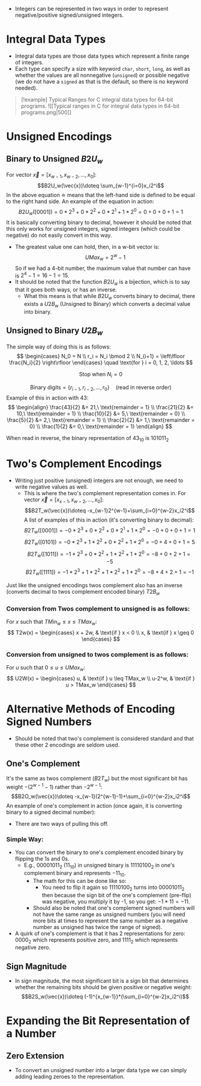 - Integers can be represented in two ways in order to represent negative/positive signed/unsigned integers.
# Integral Data Types
- Integral data types are those data types which represent a finite range of integers.
- Each type can specify a size with keyword `char`, `short`, `long`, as well as whether the values are all nonnegative (`unsigned`) or possible negative (we do not have a `signed` as that is the default, so there is no keyword needed).
> [!example] Typical Ranges for C integral data types for 64-bit programs.
>  ![[Typical ranges in C for integral data types in 64-bit programs.png|500]]

# Unsigned Encodings
## Binary to Unsigned $B2U_w$
For vector $\vec{x}=[x_{w-1},x_{w-2},...,x_0]$:
$$B2U_w(\vec{x})\doteq \sum_{w-1}^{i=0}x_i2^i$$
In the above equation $\doteq$ means that the left-hand side is defined to be equal to the right hand side.
An example of the equation in action:
$$B2U_w([0001])=0*2^3+0*2^2+0*2^1+1*2^0=0+0+0+1=1$$
It is basically converting binary to decimal, however it should be noted that this only works for unsigned integers, signed integers (which could be negative) do not easily convert in this way.
- The greatest value one can hold, then, in a w-bit vector is:
$$UMax_w = 2^w - 1$$
So if we had a 4-bit number, the maximum value that number can have is $2^4 - 1 = 16 - 1 = 15$.
- It should be noted that the function $B2U_w$ is a bijection, which is to say that it goes both ways, or has an inverse.
	- What this means is that while $B2U_w$ converts binary to decimal, there exists a $U2B_w$ (Unsigned to Binary) which converts a decimal value into binary.
## Unsigned to Binary $U2B_w$
The simple way of doing this is as follows:
$$
\begin{cases}
N_0 = N \\
r_i = N_i \bmod 2 \\
N_{i+1} = \left\lfloor \frac{N_i}{2} \right\rfloor
\end{cases}
\quad \text{for } i = 0, 1, 2, \ldots
$$

$$
\text{Stop when } N_{i} = 0
$$

$$
\text{Binary digits} = \{r_{i-1}, r_{i-2}, \ldots, r_0\} \quad \text{(read in reverse order)}
$$
Example of this in action with 43:$$
\begin{align}
\frac{43}{2} &= 21,\ \text{remainder = 1} \\
\frac{21}{2} &= 10,\ \text{remainder = 1} \\
\frac{10}{2} &= 5,\ \text{remainder = 0} \\
\frac{5}{2}  &= 2,\ \text{remainder = 1} \\
\frac{2}{2}  &= 1,\ \text{remainder = 0} \\
\frac{1}{2}  &= 0,\ \text{remainder = 1}
\end{align}
$$

When read in reverse, the binary representation of $43_{10}$ is $101011_2$
# Two's Complement Encodings
- Writing just positive (unsigned) integers are not enough, we need to write negative values as well.
	- This is where the two's complement representation comes in.
For vector $\vec{x} = [x_{x-1},x_{w-2}, ..., x_0]$:
$$B2T_w(\vec{x})\doteq -x_{w-1}2^{w-1}+\sum_{i=0}^{w-2}x_i2^i$$
A list of examples of this in action (it's converting binary to decimal):
$$B2T_w([0001])=-0*2^3+0*2^2+0*2^1+1*2^0=-0+0+0+1 = 1$$
$$B2T_w([0101])=-0*2^3+1*2^2+0*2^2+1*2^0=-0+4+0+1=5$$
$$B2T_w([1011])=-1*2^3+0*2^2+1*2^2+1*2^0=-8+0+2+1=-5$$
$$B2T_w([1111])=-1*2^3+1*2^2+1*2^2+1*2^0=-8+4+2+1=-1$$

Just like the unsigned encodings twos complement also has an inverse (converts decimal to twos complement encoded binary) $T2B_w$
### Conversion from Twos complement to unsigned is as follows:
For $x$ such that $TMin_w \leq x \leq TMax_w$:
$$
T2w(x) = 
\begin{cases}
x + 2w, & \text{if } x < 0 \\
x, & \text{if } x \geq 0
\end{cases}
$$
### Conversion from unsigned to twos complement is as follows:
For $u$ such that $0 \leq u \leq UMax_w$:
$$
U2W(x) = 
\begin{cases}
u, & \text{if } u \leq TMax_w \\
u-2^w, & \text{if } u > TMax_w
\end{cases}
$$
# Alternative Methods of Encoding Signed Numbers
- Should be noted that two's complement is considered standard and that these other 2 encodings are seldom used.
## One's Complement
It's the same as twos complement ($B2T_w$) but the most significant bit has weight $-(2^{w-1}-1)$ rather than $-2^{w-1}$:
$$B2O_w(\vec{x})\doteq -x_{w-1}(2^{w-1}-1)+\sum_{i=0}^{w-2}x_i2^i$$
An example of one's complement in action (once again, it is converting binary to a signed decimal number):
- There are two ways of pulling this off.
### Simple Way:
- You can convert the binary to one's complement encoded binary by flipping the 1s and 0s.
	- E.g., $00001011_2$ ($11_{10}$) in unsigned binary is $11110100_2$ in one's complement binary and represents $-11_{10}$.
		- The math for this can be done like so:
			- You need to flip it again so $11110100_2$ turns into $00001011_2$ then because the sign bit of the one's complement (pre-flip) was negative, you multiply it by -1, so you get: $-1*11=-11$.
		- Should also be noted that one's complement signed numbers will not have the same range as unsigned numbers (you will need more bits at times to represent the same number as a negative number as unsigned has twice the range of signed).
- A quirk of one's complement is that it has 2 representations for zero: $0000_2$ which represents positive zero, and $1111_2$ which represents negative zero.
## Sign Magnitude
- In sign magnitude, the most significant bit is a sign bit that determines whether the remaining bits should be given positive or negative weight:
$$B2S_w(\vec{x})\doteq (-1)^{x_{w-1}}*(\sum_{i=0}^{w-2}x_i2^i)$$
# Expanding the Bit Representation of a Number
## Zero Extension
- To convert an unsigned number into a larger data type we can simply adding leading zeroes to the representation.